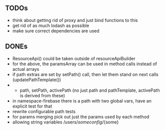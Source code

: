 ## TODOs

* think about getting rid of proxy and just bind functions to this
* get rid of as much lodash as possible
* make sure correct dependencies are used

## DONEs

* ResourceApi() could be taken outside of resourceApiBuilder
* for the above, the paramsArray can be used in method calls instead of actual arrays
* if path extras are set by setPath() call, then let them stand on next calls (updatePathTemplate())
* * path, setPath, activePath (no just path and pathTemplate, activePath is derived from these)
* in namespace-firebase there is a path with two global vars, have an explicit test for that
* rewrite configurable path tests
* for params merging pick out just the params used by each method
* allowing string variables /users/${some}config/${some}
